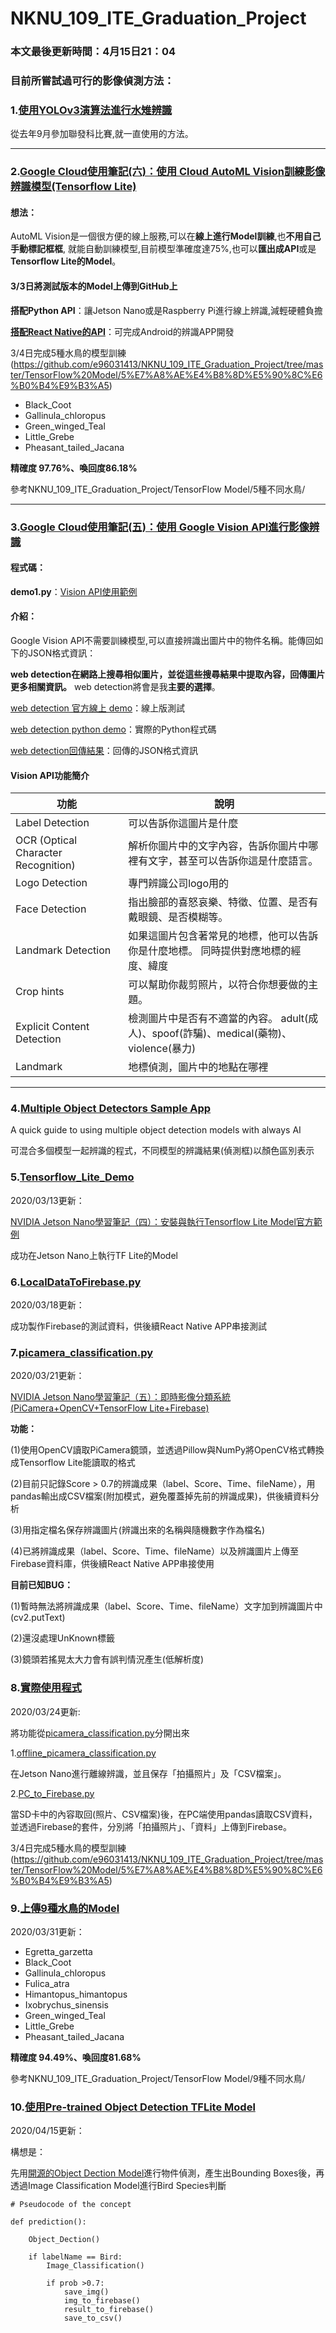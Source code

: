 # NKNU_109_ITE_Graduation_Project

### 本文最後更新時間：4月15日21：04

### 目前所嘗試過可行的影像偵測方法：

### 1.[使用YOLOv3演算法進行水雉辨識](https://github.com/e96031413/My-Programming-Project/tree/master/YOLOv3%E6%B0%B4%E9%9B%89%E8%BE%A8%E8%AD%98)

從去年9月參加聯發科比賽,就一直使用的方法。

------

### 2.[Google Cloud使用筆記(六)：使用 Cloud AutoML Vision訓練影像辨識模型(Tensorflow Lite)](https://medium.com/@yanweiliu/google-cloud-automl-vision-model-training-d80fabc17dfe)

#### **想法：**

AutoML Vision是一個很方便的線上服務,可以在**線上進行Model訓練**,也**不用自己手動標記框框**,
就能自動訓練模型,目前模型準確度達75%,也可以**匯出成API**或是**Tensorflow Lite的Model**。

#### **3/3日將測試版本的Model上傳到GitHub上**



**搭配Python API**：讓Jetson Nano或是Raspberry Pi進行線上辨識,減輕硬體負擔



**[搭配React Native的API](https://github.com/shaqian/tflite-react-native/tree/master/example)**：可完成Android的辨識APP開發



3/4日完成5種水鳥的模型訓練(https://github.com/e96031413/NKNU_109_ITE_Graduation_Project/tree/master/TensorFlow%20Model/5%E7%A8%AE%E4%B8%8D%E5%90%8C%E6%B0%B4%E9%B3%A5)

* Black_Coot
* Gallinula_chloropus
* Green_winged_Teal
* Little_Grebe
* Pheasant_tailed_Jacana


**精確度 97.76%、喚回度86.18%**

參考NKNU_109_ITE_Graduation_Project/TensorFlow Model/5種不同水鳥/

------



### 3.[Google Cloud使用筆記(五)：使用 Google Vision API進行影像辨識](https://medium.com/@yanweiliu/google-cloud%E4%BD%BF%E7%94%A8%E7%AD%86%E8%A8%98-%E4%BA%94-%E4%BD%BF%E7%94%A8-google-vision-api%E9%80%B2%E8%A1%8C%E5%BD%B1%E5%83%8F%E8%BE%A8%E8%AD%98-51aabc2064ff)

#### **程式碼：**

**demo1.py**：[Vision API使用範例](https://github.com/e96031413/NKNU_109_ITE_Graduation_Project/blob/master/demo1.py)

#### **介紹：**

Google Vision API不需要訓練模型,可以直接辨識出圖片中的物件名稱。能傳回如下的JSON格式資訊：

**web detection在網路上搜尋相似圖片，並從這些搜尋結果中提取內容，回傳圖片更多相關資訊。**
web detection將會是我**主要的選擇**。

[web detection 官方線上 demo](https://cloud.google.com/vision#section-2)：線上版測試

[web detection python demo](https://gist.github.com/e96031413/300c91efe5671f8f29c0771116cc303d#file-google_cloud_vision_api-py)：實際的Python程式碼

[web detection回傳結果](https://gist.github.com/e96031413/147563e2bc4f947d0c6f2e8a9c564f8d)：回傳的JSON格式資訊



#### **Vision API功能簡介**

| 功能                                | 說明                                                         |
| ----------------------------------- | ------------------------------------------------------------ |
| Label Detection                     | 可以告訴你這圖片是什麼                                       |
| OCR (Optical Character Recognition) | 解析你圖片中的文字內容，告訴你圖片中哪裡有文字，甚至可以告訴你這是什麼語言。 |
| Logo Detection                      | 專門辨識公司logo用的                                         |
| Face Detection                      | 指出臉部的喜怒哀樂、特徵、位置、是否有戴眼鏡、是否模糊等。   |
| Landmark Detection                  | 如果這圖片包含著常見的地標，他可以告訴你是什麼地標。 同時提供對應地標的經度、緯度 |
| Crop hints                          | 可以幫助你裁剪照片，以符合你想要做的主題。                   |
| Explicit Content Detection          | 檢測圖片中是否有不適當的內容。 adult(成人)、spoof(詐騙)、medical(藥物)、violence(暴力) |
| Landmark                            | 地標偵測，圖片中的地點在哪裡                                 |

------

### 4.[Multiple Object Detectors Sample App](https://github.com/e96031413/multiple-object-detectors)

A quick guide to using multiple object detection models with always AI

可混合多個模型一起辨識的程式，不同模型的辨識結果(偵測框)以顏色區別表示

### 5.[Tensorflow_Lite_Demo](https://github.com/e96031413/NKNU_109_ITE_Graduation_Project/tree/master/Tensorflow_Lite_Demo)

2020/03/13更新：

[NVIDIA Jetson Nano學習筆記（四）：安裝與執行Tensorflow Lite Model官方範例](https://medium.com/@yanweiliu/tflite-on-jetson-nano-c480fdf9ac2)

成功在Jetson Nano上執行TF Lite的Model

### 6.[LocalDataToFirebase.py](https://github.com/e96031413/NKNU_109_ITE_Graduation_Project/blob/master/LocalDataToFirebase.py)

2020/03/18更新：

成功製作Firebase的測試資料，供後續React Native APP串接測試

### 7.[picamera_classification.py](https://github.com/e96031413/NKNU_109_ITE_Graduation_Project/blob/master/picamera_classification.py)

2020/03/21更新：

[NVIDIA Jetson Nano學習筆記（五）：即時影像分類系統(PiCamera+OpenCV+TensorFlow Lite+Firebase)](https://medium.com/@yanweiliu/nvidia-jetson-nano%E5%AD%B8%E7%BF%92%E7%AD%86%E8%A8%98-%E4%BA%94-%E5%8D%B3%E6%99%82%E5%BD%B1%E5%83%8F%E5%88%86%E9%A1%9E%E7%B3%BB%E7%B5%B1-picamera-opencv-tensorflow-lite-firebase-3aefbf5a1784)

**功能：**
    
(1)使用OpenCV讀取PiCamera鏡頭，並透過Pillow與NumPy將OpenCV格式轉換成Tensorflow Lite能讀取的格式

(2)目前只記錄Score > 0.7的辨識成果（label、Score、Time、fileName），用pandas輸出成CSV檔案(附加模式，避免覆蓋掉先前的辨識成果)，供後續資料分析

(3)用指定檔名保存辨識圖片(辨識出來的名稱與隨機數字作為檔名)

(4)已將辨識成果（label、Score、Time、fileName）以及辨識圖片上傳至Firebase資料庫，供後續React Native APP串接使用

**目前已知BUG：**

(1)暫時無法將辨識成果（label、Score、Time、fileName）文字加到辨識圖片中(cv2.putText)

(2)還沒處理UnKnown標籤

(3)鏡頭若搖晃太大力會有誤判情況產生(低解析度)

### 8.[實際使用程式](https://github.com/e96031413/NKNU_109_ITE_Graduation_Project/tree/master/%E5%AF%A6%E9%9A%9B%E4%BD%BF%E7%94%A8%E7%A8%8B%E5%BC%8F)

2020/03/24更新:

將功能從[picamera_classification.py](https://github.com/e96031413/NKNU_109_ITE_Graduation_Project/blob/master/picamera_classification.py)分開出來

1.[offline_picamera_classification.py](https://github.com/e96031413/NKNU_109_ITE_Graduation_Project/blob/master/%E5%AF%A6%E9%9A%9B%E4%BD%BF%E7%94%A8%E7%A8%8B%E5%BC%8F/offline_picamera_classification.py)

在Jetson Nano進行離線辨識，並且保存「拍攝照片」及「CSV檔案」。

2.[PC_to_Firebase.py](https://github.com/e96031413/NKNU_109_ITE_Graduation_Project/blob/master/%E5%AF%A6%E9%9A%9B%E4%BD%BF%E7%94%A8%E7%A8%8B%E5%BC%8F/PC_to_Firebase.py)

當SD卡中的內容取回(照片、CSV檔案)後，在PC端使用pandas讀取CSV資料，並透過Firebase的套件，分別將「拍攝照片」、「資料」上傳到Firebase。

3/4日完成5種水鳥的模型訓練(https://github.com/e96031413/NKNU_109_ITE_Graduation_Project/tree/master/TensorFlow%20Model/5%E7%A8%AE%E4%B8%8D%E5%90%8C%E6%B0%B4%E9%B3%A5)

### 9.[上傳9種水鳥的Model](https://github.com/e96031413/NKNU_109_ITE_Graduation_Project/tree/master/TensorFlow%20Model/9%E7%A8%AE%E4%B8%8D%E5%90%8C%E6%B0%B4%E9%B3%A5)

2020/03/31更新：

* Egretta_garzetta
* Black_Coot
* Gallinula_chloropus
* Fulica_atra
* Himantopus_himantopus
* Ixobrychus_sinensis
* Green_winged_Teal
* Little_Grebe
* Pheasant_tailed_Jacana


**精確度 94.49%、喚回度81.68%**

參考NKNU_109_ITE_Graduation_Project/TensorFlow Model/9種不同水鳥/


### 10.[使用Pre-trained Object Detection TFLite Model](https://github.com/e96031413/NKNU_109_ITE_Graduation_Project/tree/master/TensorFlow%20Model/TFLite_Object_Dection_Model)

2020/04/15更新：

構想是：

先用[開源的Object Dection Model](https://tfhub.dev/s?deployment-format=lite&module-type=image-object-detection)進行物件偵測，產生出Bounding Boxes後，再透過Image Classification Model進行Bird Species判斷

```
# Pseudocode of the concept

def prediction():

    Object_Dection()

    if labelName == Bird:
        Image_Classification()
        
        if prob >0.7:
            save_img()
            img_to_firebase()
            result_to_firebase()
            save_to_csv()
```